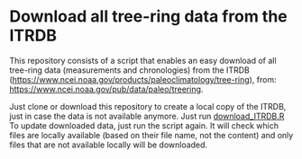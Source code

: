# Download all tree-ring data from the ITRDB

This repository consists of a script that enables an easy download of all tree-ring data (measurements and chronologies) from the ITRDB (<https://www.ncei.noaa.gov/products/paleoclimatology/tree-ring>), from: <https://www.ncei.noaa.gov/pub/data/paleo/treering>.

Just clone or download this repository to create a local copy of the ITRDB, just in case the data is not available anymore. Just run [download_ITRDB.R](download_ITRDB.R) To update downloaded data, just run the script again. It will check which files are locally available (based on their file name, not the content) and only files that are not available locally will be downloaded.
